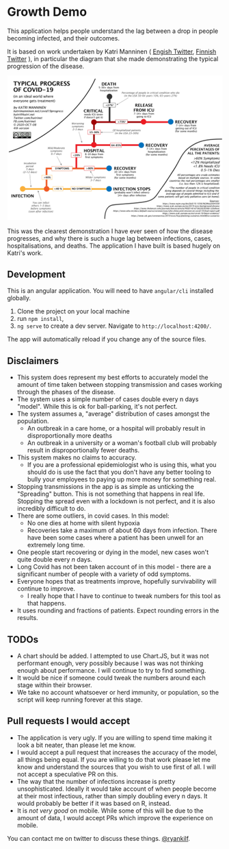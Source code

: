 # Growth Demo

This application helps people understand the lag between a drop in people becoming infected, and their outcomes. 

It is based on work undertaken by Katri Manninen ( [Engish Twitter](https://twitter.com/katmanninen), [Finnish Twitter](https://twitter.com/kutrinet) ), in particular the diagram that she made demonstrating the typical progression of the disease.

![Typical Progress of COVID-19](covid-typical-progress.jpeg)

This was the clearest demonstration I have ever seen of how the disease progresses, and why there is such a huge lag between infections, cases, hospitalisations, and deaths. 
The application I have built is based hugely on Katri's work. 

## Development
This is an angular application. You will need to have `angular/cli` installed globally.
1. Clone the project on your local machine
2. run `npm install`, 
3. `ng serve` to create a dev server. Navigate to `http://localhost:4200/`. 

The app will automatically reload if you change any of the source files.

## Disclaimers

* This system does represent my best efforts to accurately model the amount of time taken between stopping transmission and cases working through the phases of the disease. 
* The system uses a simple number of cases double every n days "model". While this is ok for ball-parking, it's not perfect.
* The system assumes a, "average" distribution of cases amongst the population.
    * An outbreak in a care home, or a hospital will probably result in disproportionally more deaths
    * An outbreak in a university or a woman's football club will probably result in disproportionally fewer deaths. 
* This system makes no claims to accuracy. 
    * If you are a professional epidemiologist who is using this, what you should do is use the fact that you don't have any better tooling to bully your employees to paying up more money for something real.
* Stopping transmissions in the app is as simple as unticking the "Spreading" button. This is not something that happens in real life. Stopping the spread even with a lockdown is not perfect, and it is also incredibly difficult to do.
* There are some outliers, in covid cases. In this model:
    * No one dies at home with silent hypoxia
    * Recoveries take a maximum of about 60 days from infection. There have been some cases where a patient has been unwell for an extremely long time.
* One people start recovering or dying in the model, new cases won't quite double every _n_ days.
* Long Covid has not been taken account of in this model - there are a significant number of people with a variety of odd symptoms. 
* Everyone hopes that as treatments improve, hopefully survivability will continue to improve.
    * I really hope that I have to continue to tweak numbers for this tool as that happens.
* It uses rounding and fractions of patients. Expect rounding errors in the results.

## TODOs

* A chart should be added. I attempted to use Chart.JS, but it was not performant enough, very possibly because I was
was not thinking enough about performance. I will continue to try to find something.
* It would be nice if someone could tweak the numbers around each stage within their browser.
* We take no account whatsoever or herd immunity, or population, so the script will keep running forever at this stage.

## Pull requests I would accept
* The application is very ugly. If you are willing to spend time making it look a bit neater, than please let me know.
* I would accept a pull request that increases the accuracy of the model, all things being equal. If you are willing to do that
work please let me know and understand the sources that you wish to use first of all. I will not accept a speculative PR on this.
* The way that the number of infections increase is pretty unsophisticated. Ideally it would take account of when people become at their
most infectious, rather than simply doubling every n days. It would probably be better if it was based on R, instead.  
* It is _not very good_ on mobile. While some of this will be due to the amount of data, I would accept PRs which improve the 
experience on mobile.

You can contact me on twitter to discuss these things. [@ryankilf](https://twitter.com/ryankilf).
